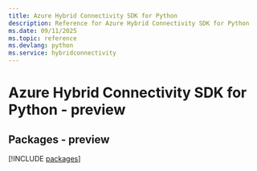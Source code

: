```yaml
---
title: Azure Hybrid Connectivity SDK for Python
description: Reference for Azure Hybrid Connectivity SDK for Python
ms.date: 09/11/2025
ms.topic: reference
ms.devlang: python
ms.service: hybridconnectivity
---
```

# Azure Hybrid Connectivity SDK for Python - preview
## Packages - preview
[!INCLUDE [packages](hybrid-connectivity-index.md)]